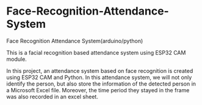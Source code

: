 # Face-Recognition-Attendance-System
Face Recognition Attendance System(arduino/python)

This is a facial recognition based attendance system using ESP32 CAM module.

In this project, an attendance system based on face recognition is created using ESP32 CAM and Python.
In this attendance system, we will not only identify the person, but also store the information of the detected person in a Microsoft Excel file. Moreover, the time period they stayed in the frame was also recorded in an excel sheet.

